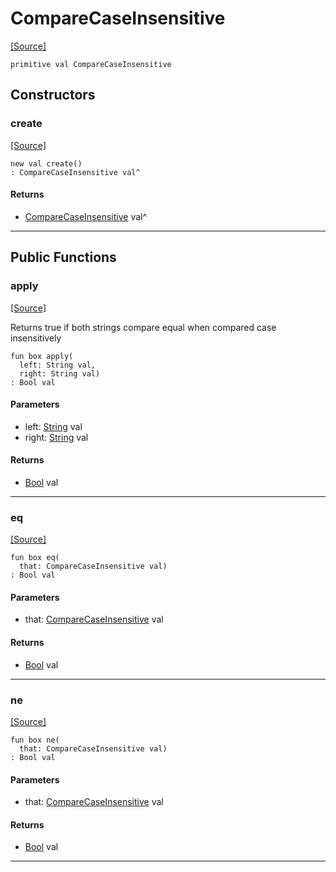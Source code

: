 # CompareCaseInsensitive
<span class="source-link">[[Source]](src/http_server/request_parser.md#L498)</span>
```pony
primitive val CompareCaseInsensitive
```

## Constructors

### create
<span class="source-link">[[Source]](src/http_server/request_parser.md#L498)</span>


```pony
new val create()
: CompareCaseInsensitive val^
```

#### Returns

* [CompareCaseInsensitive](http_server-CompareCaseInsensitive.md) val^

---

## Public Functions

### apply
<span class="source-link">[[Source]](src/http_server/request_parser.md#L506)</span>


Returns true if both strings compare equal
when compared case insensitively


```pony
fun box apply(
  left: String val,
  right: String val)
: Bool val
```
#### Parameters

*   left: [String](builtin-String.md) val
*   right: [String](builtin-String.md) val

#### Returns

* [Bool](builtin-Bool.md) val

---

### eq
<span class="source-link">[[Source]](src/http_server/request_parser.md#L499)</span>


```pony
fun box eq(
  that: CompareCaseInsensitive val)
: Bool val
```
#### Parameters

*   that: [CompareCaseInsensitive](http_server-CompareCaseInsensitive.md) val

#### Returns

* [Bool](builtin-Bool.md) val

---

### ne
<span class="source-link">[[Source]](src/http_server/request_parser.md#L499)</span>


```pony
fun box ne(
  that: CompareCaseInsensitive val)
: Bool val
```
#### Parameters

*   that: [CompareCaseInsensitive](http_server-CompareCaseInsensitive.md) val

#### Returns

* [Bool](builtin-Bool.md) val

---


